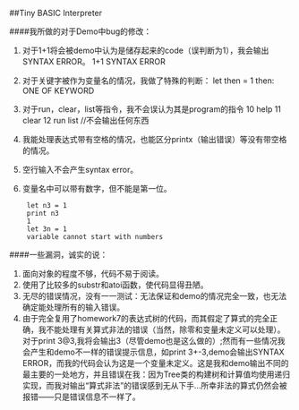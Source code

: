 ##Tiny BASIC Interpreter

####我所做的对于Demo中bug的修改：

1. 对于1+1将会被demo中认为是储存起来的code（误判断为1），我会输出SYNTAX ERROR。
        1+1
	    SYNTAX ERROR
2. 对于关键字被作为变量名的情况，我做了特殊的判断：
	    let then = 1
	    then: ONE OF KEYWORD
3. 对于run，clear，list等指令，我不会误认为其是program的指令
	    10 help
	    11 clear
	    12 run
	    list
    	//不会输出任何东西
4. 我能处理表达式带有空格的情况，也能区分printx（输出错误）等没有带空格的情况。
5. 空行输入不会产生syntax error。
6. 变量名中可以带有数字，但不能是第一位。

        let n3 = 1
        print n3
    	1
    	let 3n = 1
    	variable cannot start with numbers

####一些漏洞，诚实的说：

1. 面向对象的程度不够，代码不易于阅读。
2. 使用了比较多的substr和atoi函数，使代码显得丑陋。
3. 无尽的错误情况，没有一一测试：无法保证和demo的情况完全一致，也无法确定能处理所有的输入错误。
4. 由于完全复用了homework7的表达式树的代码，而其假定了算式的完全正确，我不能处理有关算式非法的错误（当然，除零和变量未定义可以处理）。对于print 3@3,我将会输出3（尽管demo也是这么做的）;然而有一些情况我会产生和demo不一样的错误提示信息，如print 3+-3,demo会输出SYNTAX ERROR，而我的代码会认为这是一个变量未定义。这是我和demo输出不同的最主要的一处地方，并且错误在我：因为Tree类的构建树和计算值均使用递归实现，而我对输出“算式非法”的错误感到无从下手…所幸非法的算式仍然会被报错——只是错误信息不一样了。
